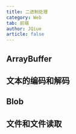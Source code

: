 ```yaml
---
title: 二进制处理
category: Web
tab: 前端
author: JQiue
article: false
---
```


## ArrayBuffer

## 文本的编码和解码

## Blob

## 文件和文件读取
